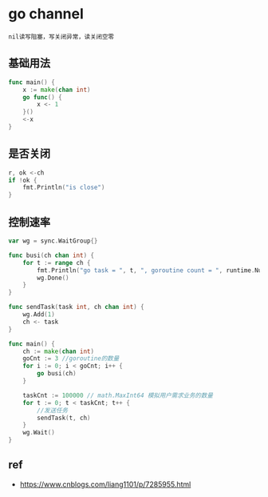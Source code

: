 # go channel

    nil读写阻塞，写关闭异常，读关闭空零

## 基础用法

```go
func main() {
    x := make(chan int)
    go func() {
        x <- 1
    }()
    <-x
}
```

## 是否关闭

```go
r, ok <-ch
if !ok {
    fmt.Println("is close")
}
```

## 控制速率

```go
var wg = sync.WaitGroup{}

func busi(ch chan int) {
	for t := range ch {
		fmt.Println("go task = ", t, ", goroutine count = ", runtime.NumGoroutine())
		wg.Done()
	}
}

func sendTask(task int, ch chan int) {
	wg.Add(1)
	ch <- task
}

func main() {
	ch := make(chan int)
	goCnt := 3 //goroutine的数量
	for i := 0; i < goCnt; i++ {
		go busi(ch)
	}

	taskCnt := 100000 // math.MaxInt64 模拟用户需求业务的数量
	for t := 0; t < taskCnt; t++ {
		//发送任务
		sendTask(t, ch)
	}
	wg.Wait()
}
```


## ref

- <https://www.cnblogs.com/liang1101/p/7285955.html>
